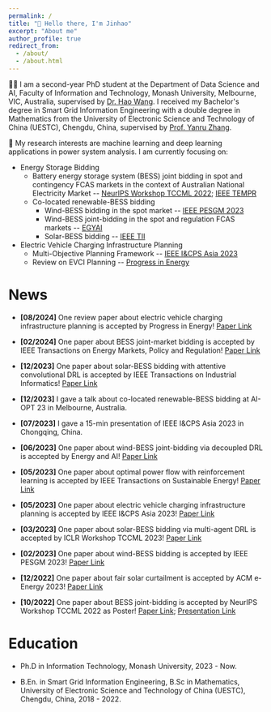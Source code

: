```yaml
---
permalink: /
title: "👏 Hello there, I'm Jinhao"
excerpt: "About me"
author_profile: true
redirect_from: 
  - /about/
  - /about.html
---
```


🧑‍🎓 I am a second-year PhD student at the Department of Data Science and AI, Faculty of Information and Technology, Monash University, Melbourne, VIC, Australia, supervised by [Dr. Hao Wang](https://research.monash.edu/en/persons/hao-wang). I received my Bachelor's degree in Smart Grid Information Engineering with a double degree in Mathematics from the University of Electronic Science and Technology of China (UESTC), Chengdu, China, supervised by [Prof. Yanru Zhang](https://scholar.google.com/citations?user=6I1ytegAAAAJ&hl=en).

🧐 My research interests are machine learning and deep learning applications in power system analysis. I am currently focusing on:

- Energy Storage Bidding
  - Battery energy storage system (BESS) joint bidding in spot and contingency FCAS markets in the context of Australian National Electricity Market -- [NeurIPS Workshop TCCML 2022](https://www.climatechange.ai/papers/neurips2022/62); [IEEE TEMPR](https://arxiv.org/abs/2402.19110)
  - Co-located renewable-BESS bidding
    - Wind-BESS bidding in the spot market -- [IEEE PESGM 2023](https://ieeexplore.ieee.org/document/10253181)
    - Wind-BESS joint-bidding in the spot and regulation FCAS markets -- [EGYAI](https://www.sciencedirect.com/science/article/pii/S2666546823000526)
    - Solar-BESS bidding -- [IEEE TII](https://ieeexplore.ieee.org/abstract/document/10419053)
- Electric Vehicle Charging Infrastructure Planning
  - Multi-Objective Planning Framework -- [IEEE I&CPS Asia 2023](https://ieeexplore.ieee.org/abstract/document/10294653)
  - Review on EVCI Planning -- [Progress in Energy](https://iopscience.iop.org/article/10.1088/2516-1083/ad6be1)

News
======

- **[08/2024]** One review paper about electric vehicle charging infrastructure planning is accepted by Progress in Energy! [Paper Link](https://iopscience.iop.org/article/10.1088/2516-1083/ad6be1)

- **[02/2024]** One paper about BESS joint-market bidding is accepted by IEEE Transactions on Energy Markets, Policy and Regulation! [Paper Link](https://arxiv.org/abs/2402.19110)

- **[12/2023]** One paper about solar-BESS bidding with attentive convolutional DRL is accepted by IEEE Transactions on Industrial Informatics! [Paper Link](https://ieeexplore.ieee.org/abstract/document/10419053)

- **[12/2023]** I gave a talk about co-located renewable-BESS bidding at AI-OPT 23 in Melbourne, Australia.

- **[07/2023]** I gave a 15-min presentation of IEEE I&CPS Asia 2023 in Chongqing, China.

- **[06/2023]** One paper about wind-BESS joint-bidding via decoupled DRL is accepted by Energy and AI! [Paper Link](https://www.sciencedirect.com/science/article/pii/S2666546823000526)

- **[05/2023]** One paper about optimal power flow with reinforcement learning is accepted by IEEE Transactions on Sustainable Energy! [Paper Link](https://ieeexplore.ieee.org/document/10143277)

- **[05/2023]** One paper about electric vehicle charging infrastructure planning is accepted by IEEE I&CPS Asia 2023! [Paper Link](https://ieeexplore.ieee.org/abstract/document/10294653)

- **[03/2023]** One paper about solar-BESS bidding via multi-agent DRL is accepted by ICLR Workshop TCCML 2023! [Paper Link](https://www.climatechange.ai/papers/iclr2023/62)

- **[02/2023]** One paper about wind-BESS bidding is accepted by IEEE PESGM 2023! [Paper Link](https://ieeexplore.ieee.org/document/10253181)

- **[12/2022]** One paper about fair solar curtailment is accepted by ACM e-Energy 2023! [Paper Link](https://dl.acm.org/doi/abs/10.1145/3575813.3576871)

- **[10/2022]** One paper about BESS joint-bidding is accepted by NeurIPS Workshop TCCML 2022 as Poster! [Paper Link](https://www.climatechange.ai/papers/neurips2022/62); [Presentation Link](https://slideslive.com/38993986/learn-to-bid-deep-reinforcement-learning-with-transformer-for-energy-storage-bidding-in-energy-and-contingency-reserve-markets)


Education
======
- Ph.D in Information Technology, Monash University, 2023 - Now.

- B.En. in Smart Grid Information Engineering, B.Sc in Mathematics, University of Electronic Science and Technology of China (UESTC), Chengdu, China, 2018 - 2022.
